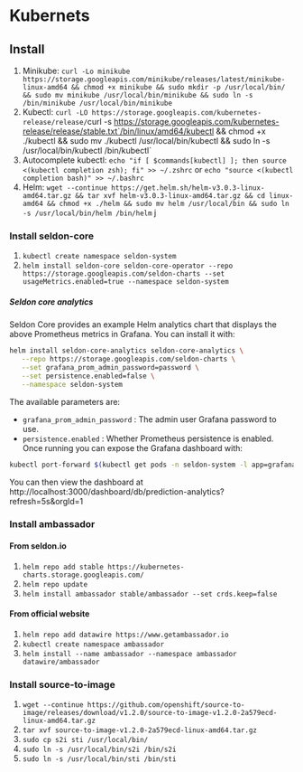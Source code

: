 # Kubernets

## Install
1. Minikube: `curl -Lo minikube https://storage.googleapis.com/minikube/releases/latest/minikube-linux-amd64 && chmod +x minikube && sudo mkdir -p /usr/local/bin/ && sudo mv minikube /usr/local/bin/minikube && sudo ln -s /bin/minikube /usr/local/bin/minikube`
2. Kubectl: `curl -LO https://storage.googleapis.com/kubernetes-release/release/`curl -s https://storage.googleapis.com/kubernetes-release/release/stable.txt`/bin/linux/amd64/kubectl && chmod +x ./kubectl && sudo mv ./kubectl /usr/local/bin/kubectl && sudo ln -s /usr/local/bin/kubectl /bin/kubectl`
3. Autocomplete kubectl: `echo "if [ $commands[kubectl] ]; then source <(kubectl completion zsh); fi" >> ~/.zshrc` or `echo "source <(kubectl completion bash)" >> ~/.bashrc`
4. Helm: `wget --continue https://get.helm.sh/helm-v3.0.3-linux-amd64.tar.gz && tar xvf helm-v3.0.3-linux-amd64.tar.gz && cd linux-amd64 && chmod +x ./helm && sudo mv helm /usr/local/bin && sudo ln -s /usr/local/bin/helm /bin/helm`
j
### Install seldon-core
1. `kubectl create namespace seldon-system`
2. `helm install seldon-core seldon-core-operator --repo https://storage.googleapis.com/seldon-charts --set usageMetrics.enabled=true --namespace seldon-system`

##### Seldon core analytics
Seldon Core provides an example Helm analytics chart that displays the above Prometheus metrics in Grafana. You can install it with:
```bash
helm install seldon-core-analytics seldon-core-analytics \
   --repo https://storage.googleapis.com/seldon-charts \
   --set grafana_prom_admin_password=password \
   --set persistence.enabled=false \
   --namespace seldon-system
```
The available parameters are:

- `grafana_prom_admin_password` : The admin user Grafana password to use.
- `persistence.enabled` : Whether Prometheus persistence is enabled.
Once running you can expose the Grafana dashboard with:
```bash
kubectl port-forward $(kubectl get pods -n seldon-system -l app=grafana-prom-server -o jsonpath='{.items[0].metadata.name}') 3000:3000 -n seldon-system
```
You can then view the dashboard at http://localhost:3000/dashboard/db/prediction-analytics?refresh=5s&orgId=1

### Install ambassador
#### From seldon.io
1. `helm repo add stable https://kubernetes-charts.storage.googleapis.com/`
2. `helm repo update`
3. `helm install ambassador stable/ambassador --set crds.keep=false`

#### From official website
1. `helm repo add datawire https://www.getambassador.io`
2. `kubectl create namespace ambassador`
3. `helm install --name ambassador --namespace ambassador datawire/ambassador`



### Install source-to-image
1. `wget --continue https://github.com/openshift/source-to-image/releases/download/v1.2.0/source-to-image-v1.2.0-2a579ecd-linux-amd64.tar.gz`
2. `tar xvf source-to-image-v1.2.0-2a579ecd-linux-amd64.tar.gz`
3. `sudo cp s2i sti /usr/local/bin/`
4. `sudo ln -s /usr/local/bin/s2i /bin/s2i`
4. `sudo ln -s /usr/local/bin/sti /bin/sti`
